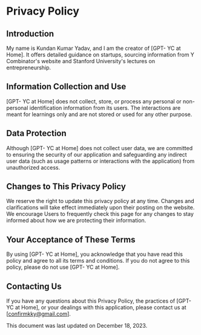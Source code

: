 # Privacy Policy

## Introduction
My name is Kundan Kumar Yadav, and I am the creator of [GPT- YC at Home]. It offers detailed guidance on startups, sourcing information from Y Combinator's website and Stanford University's lectures on entrepreneurship.

## Information Collection and Use
[GPT-  YC at Home] does not collect, store, or process any personal or non-personal identification information from its users. The interactions are meant for learnings only and are not stored or used for any other purpose.

## Data Protection
Although [GPT- YC at Home] does not collect user data, we are committed to ensuring the security of our application and safeguarding any indirect user data (such as usage patterns or interactions with the application) from unauthorized access.

## Changes to This Privacy Policy
We reserve the right to update this privacy policy at any time. Changes and clarifications will take effect immediately upon their posting on the website. We encourage Users to frequently check this page for any changes to stay informed about how we are protecting their information.

## Your Acceptance of These Terms
By using [GPT- YC at Home], you acknowledge that you have read this policy and agree to all its terms and conditions. If you do not agree to this policy, please do not use [GPT- YC at Home].

## Contacting Us
If you have any questions about this Privacy Policy, the practices of [GPT- YC at Home], or your dealings with this application, please contact us at [confirmkky@gmail.com].

This document was last updated on December 18, 2023.
